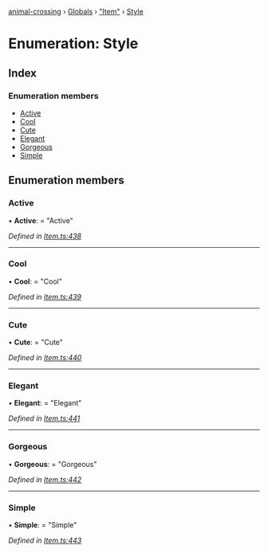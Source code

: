 [animal-crossing](../README.md) › [Globals](../globals.md) › ["Item"](../modules/_item_.md) › [Style](_item_.style.md)

# Enumeration: Style

## Index

### Enumeration members

* [Active](_item_.style.md#active)
* [Cool](_item_.style.md#cool)
* [Cute](_item_.style.md#cute)
* [Elegant](_item_.style.md#elegant)
* [Gorgeous](_item_.style.md#gorgeous)
* [Simple](_item_.style.md#simple)

## Enumeration members

###  Active

• **Active**: = "Active"

*Defined in [Item.ts:438](https://github.com/Norviah/animal-crossing/blob/44de0e0/module/types/Item.ts#L438)*

___

###  Cool

• **Cool**: = "Cool"

*Defined in [Item.ts:439](https://github.com/Norviah/animal-crossing/blob/44de0e0/module/types/Item.ts#L439)*

___

###  Cute

• **Cute**: = "Cute"

*Defined in [Item.ts:440](https://github.com/Norviah/animal-crossing/blob/44de0e0/module/types/Item.ts#L440)*

___

###  Elegant

• **Elegant**: = "Elegant"

*Defined in [Item.ts:441](https://github.com/Norviah/animal-crossing/blob/44de0e0/module/types/Item.ts#L441)*

___

###  Gorgeous

• **Gorgeous**: = "Gorgeous"

*Defined in [Item.ts:442](https://github.com/Norviah/animal-crossing/blob/44de0e0/module/types/Item.ts#L442)*

___

###  Simple

• **Simple**: = "Simple"

*Defined in [Item.ts:443](https://github.com/Norviah/animal-crossing/blob/44de0e0/module/types/Item.ts#L443)*
